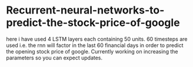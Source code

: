 # Recurrent-neural-networks-to-predict-the-stock-price-of-google
here i have used 4 LSTM layers each containing 50 units. 60 timesteps are used i.e. the rnn will factor in the last 60 financial days in order to predict the opening stock price of google. Currently working on increasing the parameters so you can expect updates.
